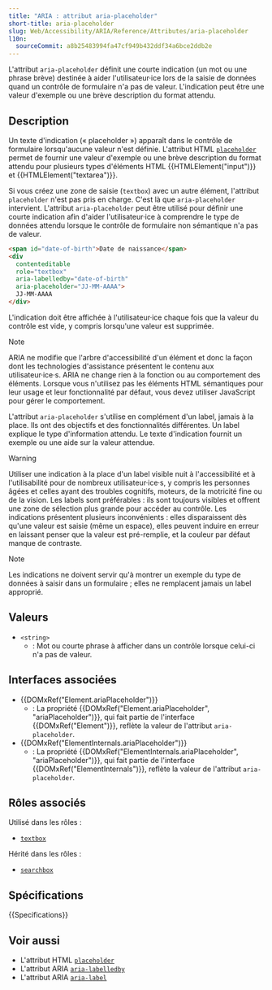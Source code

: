 ```yaml
---
title: "ARIA : attribut aria-placeholder"
short-title: aria-placeholder
slug: Web/Accessibility/ARIA/Reference/Attributes/aria-placeholder
l10n:
  sourceCommit: a8b25483994fa47cf949b432ddf34a6bce2ddb2e
---
```


L'attribut `aria-placeholder` définit une courte indication (un mot ou une phrase brève) destinée à aider l'utilisateur·ice lors de la saisie de données quand un contrôle de formulaire n'a pas de valeur. L'indication peut être une valeur d'exemple ou une brève description du format attendu.

## Description

Un texte d'indication («&nbsp;placeholder&nbsp;») apparaît dans le contrôle de formulaire lorsqu'aucune valeur n'est définie. L'attribut HTML [`placeholder`](/fr/docs/Web/HTML/Reference/Elements/input#placeholder) permet de fournir une valeur d'exemple ou une brève description du format attendu pour plusieurs types d'éléments HTML {{HTMLElement("input")}} et {{HTMLElement("textarea")}}.

Si vous créez une zone de saisie (`textbox`) avec un autre élément, l'attribut `placeholder` n'est pas pris en charge. C'est là que `aria-placeholder` intervient. L'attribut `aria-placeholder` peut être utilisé pour définir une courte indication afin d'aider l'utilisateur·ice à comprendre le type de données attendu lorsque le contrôle de formulaire non sémantique n'a pas de valeur.

```html
<span id="date-of-birth">Date de naissance</span>
<div
  contenteditable
  role="textbox"
  aria-labelledby="date-of-birth"
  aria-placeholder="JJ-MM-AAAA">
  JJ-MM-AAAA
</div>
```

L'indication doit être affichée à l'utilisateur·ice chaque fois que la valeur du contrôle est vide, y compris lorsqu'une valeur est supprimée.

> [!NOTE]
> ARIA ne modifie que l'arbre d'accessibilité d'un élément et donc la façon dont les technologies d'assistance présentent le contenu aux utilisateur·ice·s. ARIA ne change rien à la fonction ou au comportement des éléments. Lorsque vous n'utilisez pas les éléments HTML sémantiques pour leur usage et leur fonctionnalité par défaut, vous devez utiliser JavaScript pour gérer le comportement.

L'attribut `aria-placeholder` s'utilise en complément d'un label, jamais à la place. Ils ont des objectifs et des fonctionnalités différentes. Un label explique le type d'information attendu. Le texte d'indication fournit un exemple ou une aide sur la valeur attendue.

> [!WARNING]
> Utiliser une indication à la place d'un label visible nuit à l'accessibilité et à l'utilisabilité pour de nombreux utilisateur·ice·s, y compris les personnes âgées et celles ayant des troubles cognitifs, moteurs, de la motricité fine ou de la vision. Les labels sont préférables&nbsp;: ils sont toujours visibles et offrent une zone de sélection plus grande pour accéder au contrôle. Les indications présentent plusieurs inconvénients&nbsp;: elles disparaissent dès qu'une valeur est saisie (même un espace), elles peuvent induire en erreur en laissant penser que la valeur est pré-remplie, et la couleur par défaut manque de contraste.

> [!NOTE]
> Les indications ne doivent servir qu'à montrer un exemple du type de données à saisir dans un formulaire&nbsp;; elles ne remplacent jamais un label approprié.

## Valeurs

- `<string>`
  - : Mot ou courte phrase à afficher dans un contrôle lorsque celui-ci n'a pas de valeur.

## Interfaces associées

- {{DOMxRef("Element.ariaPlaceholder")}}
  - : La propriété {{DOMxRef("Element.ariaPlaceholder", "ariaPlaceholder")}}, qui fait partie de l'interface {{DOMxRef("Element")}}, reflète la valeur de l'attribut `aria-placeholder`.
- {{DOMxRef("ElementInternals.ariaPlaceholder")}}
  - : La propriété {{DOMxRef("ElementInternals.ariaPlaceholder", "ariaPlaceholder")}}, qui fait partie de l'interface {{DOMxRef("ElementInternals")}}, reflète la valeur de l'attribut `aria-placeholder`.

## Rôles associés

Utilisé dans les rôles&nbsp;:

- [`textbox`](/fr/docs/Web/Accessibility/ARIA/Reference/Roles/textbox_role)

Hérité dans les rôles&nbsp;:

- [`searchbox`](/fr/docs/Web/Accessibility/ARIA/Reference/Roles/searchbox_role)

## Spécifications

{{Specifications}}

## Voir aussi

- L'attribut HTML [`placeholder`](/fr/docs/Web/HTML/Reference/Elements/input#placeholder)
- L'attribut ARIA [`aria-labelledby`](/fr/docs/Web/Accessibility/ARIA/Reference/Attributes/aria-labelledby)
- L'attribut ARIA [`aria-label`](/fr/docs/Web/Accessibility/ARIA/Reference/Attributes/aria-label)
